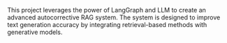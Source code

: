 This project leverages the power of LangGraph and LLM to create an advanced autocorrective RAG system. The system is designed to improve text generation accuracy by integrating retrieval-based methods with generative models.
